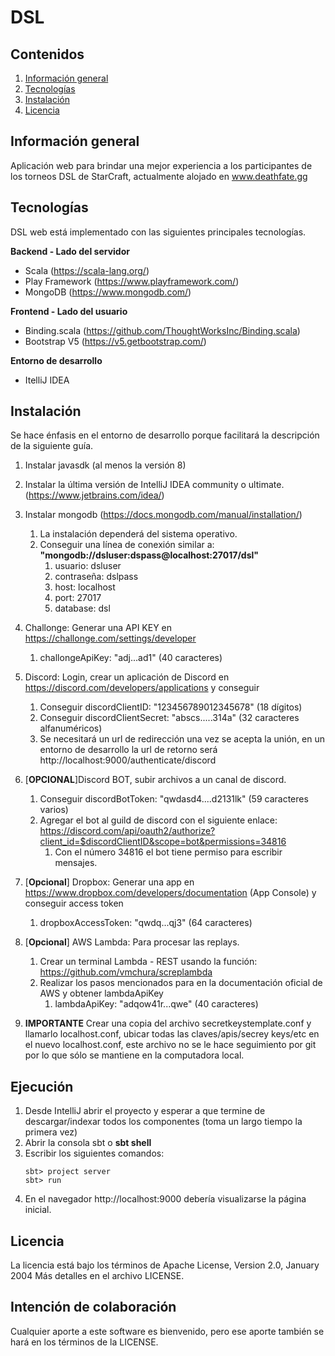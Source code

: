 # DSL


## Contenidos

1. [Información general](#Información-general)
2. [Tecnologías](#Tecnologías)
3. [Instalación](#Instalación)
4. [Licencia](#Licencia)

## Información general
Aplicación web para brindar una mejor experiencia a los participantes de los torneos DSL de StarCraft, actualmente alojado en
www.deathfate.gg
## Tecnologías
DSL web está implementado con las siguientes principales tecnologías.

**Backend - Lado del servidor**

*   Scala (https://scala-lang.org/)
*   Play Framework (https://www.playframework.com/)
*   MongoDB (https://www.mongodb.com/)

**Frontend - Lado del usuario**

*   Binding.scala (https://github.com/ThoughtWorksInc/Binding.scala)
*   Bootstrap V5 (https://v5.getbootstrap.com/)

**Entorno de desarrollo**
*   ItelliJ IDEA

## Instalación

Se hace énfasis en el entorno de desarrollo porque facilitará la descripción de la siguiente guía.


1.  Instalar javasdk (al menos la versión 8)
2.  Instalar la última versión de IntelliJ IDEA community o ultimate. (https://www.jetbrains.com/idea/)
3.  Instalar mongodb (https://docs.mongodb.com/manual/installation/)
    1. La instalación dependerá del sistema operativo.
    2. Conseguir una línea de conexión similar a: **"mongodb://dsluser:dspass@localhost:27017/dsl"**
        1. usuario: dsluser
        2. contraseña: dslpass
        3. host: localhost
        4. port: 27017
        5. database: dsl                
4.  Challonge: Generar una API KEY en https://challonge.com/settings/developer
    1. challongeApiKey: "adj...ad1" (40 caracteres)
5.  Discord: Login, crear un aplicación de Discord en https://discord.com/developers/applications y conseguir
    1.  Conseguir discordClientID: "123456789012345678" (18 dígitos)
    2.  Conseguir discordClientSecret: "abscs.....314a" (32 caracteres alfanuméricos)
    3.  Se necesitará un url de redirección una vez se acepta la unión, en un entorno de desarrollo la url de retorno será http://localhost:9000/authenticate/discord 
6.  [**OPCIONAL**]Discord BOT, subir archivos a un canal de discord.
    1.  Conseguir discordBotToken: "qwdasd4....d2131lk" (59 caracteres varios) 
    2.  Agregar el bot al guild de discord con el siguiente enlace: https://discord.com/api/oauth2/authorize?client_id=$discordClientID&scope=bot&permissions=34816
        1.  Con el número 34816 el bot tiene permiso para escribir mensajes.     
7.  [**Opcional**] Dropbox: Generar una app en https://www.dropbox.com/developers/documentation (App Console) y conseguir access token
    1.  dropboxAccessToken: "qwdq...qj3" (64 caracteres)
8.  [**Opcional**] AWS Lambda: Para procesar las replays.
    1. Crear un terminal Lambda - REST usando la función: https://github.com/vmchura/screplambda
    2. Realizar los pasos mencionados para en la documentación oficial de AWS y obtener lambdaApiKey
        1. lambdaApiKey: "adqow41r...qwe" (40 caracteres) 
    
9.  **IMPORTANTE** Crear una copia del archivo secretkeystemplate.conf y llamarlo localhost.conf, ubicar todas las claves/apis/secrey keys/etc en el nuevo localhost.conf, este archivo no se le hace seguimiento por git por lo que sólo se mantiene en la computadora local.

## Ejecución

1.  Desde IntelliJ abrir el proyecto y esperar a que termine de descargar/indexar todos los componentes (toma un largo tiempo la primera vez)
2.  Abrir la consola sbt o **sbt shell**
3.  Escribir los siguientes comandos:
    ```
    sbt> project server
    sbt> run
    ```
4.  En el navegador http://localhost:9000 debería visualizarse la página inicial.


## Licencia

La licencia está bajo los términos de  Apache License, Version 2.0, January 2004
Más detalles en el archivo LICENSE.

## Intención de colaboración
Cualquier aporte a este software es bienvenido, pero ese aporte también se hará en los términos de la LICENSE.


 
                             
